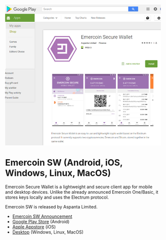 <div style="overflow:hidden;"><img style="float:left;" src="EmercoinSW_Wallet.png" alt="Emercoin SW on Google Play" width="512"></div>

# Emercoin SW (Android, iOS, Windows, Linux, MacOS)
Emercoin Secure Wallet is a lightweight and secure client app for mobile
and desktop devices. Unlike the already announced Emercoin One/Basic, it
stores keys locally and uses the Electrum protocol.

Emercoin SW is released by Aspanta Limited.

-   [Emercoin SW
    Announcement](https://medium.com/@emer.tech/emercoin-secure-wallet-1-0-53454d8cfca1)
-   [Google Play
    Store](https://play.google.com/store/apps/details?id=com.aspanta.emcsec) (Android)
-   [Apple Appstore](https://itunes.apple.com/us/app/emercoin-secure-wallet/id1273529858) (iOS)
-   [Desktop](https://download.emercoin.com/apps/EmcSec/latest) (Windows, Linux, MacOS)

